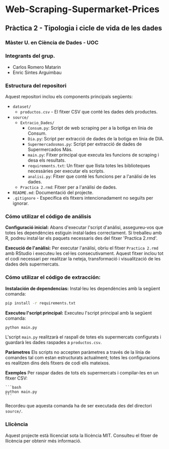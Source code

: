 # Web-Scraping-Supermarket-Prices
## Pràctica 2 - Tipologia i cicle de vida de les dades 
### Màster U. en Ciència de Dades - UOC

### Integrants del grup.
- Carlos Romero Matarin
- Enric Sintes Arguimbau
### Estructura del repositori

Aquest repositori inclou els components principals següents:
- `dataset/`
  - `productos.csv` - El fitxer CSV que conté les dades dels productes.
- `source/`
  - `Extracio_Dades/`
    - `Consum.py`: Script de web scraping per a la botiga en línia de Consum.
    - `Dia.py`: Script per extracció de dades de la botiga en línia de DIA.
    - `Supermercadosmas.py`: Script per extracció de dades de Supermercados Más.
    - `main.py`: Fitxer principal que executa les funcions de scraping i desa els resultats.
    - `requirements.txt`: Un fitxer que llista totes les biblioteques necessàries per executar els scripts.
    - `analisi.py`: Fitxer que conté les funcions per a l'anàlisi de les dades.
  - `Practica 2.rmd`: Fitxer per a l'anàlisi de dades.
- `README.md`: Documentació del projecte.
- `.gitignore` - Especifica els fitxers intencionadament no seguïts per ignorar.

### Cómo utilizar el código de análisis
**Configuració inicial:**
Abans d'executar l'script d'anàlisi, assegureu-vos que totes les dependències estiguin instal·lades correctament. Si treballeu amb R, podreu instal·lar els paquets necessaris des del fitxer 'Practica 2.rmd'.

**Execució de l'anàlisi:**
Per executar l'anàlisi, obriu el fitxer `Practica 2.rmd` amb RStudio i executeu les cel·les consecutivament. Aquest fitxer inclou tot el codi necessari per realitzar la neteja, transformació i visualització de les dades dels supermercats.


### Cómo utilizar el código de extracción:
**Instalación de dependencias:**
Instal·leu les dependències amb la següent comanda:

```bash
pip install -r requirements.txt
```

**Executeu l'script principal:**
Executeu l'script principal amb la següent comanda:

```bash
python main.py
```

L'script `main.py` realitzarà el raspall de totes els supermercats configurats i guardarà les dades raspades a `productos.csv`.

**Paràmetres**
Els scripts no accepten paràmetres a través de la línia de comandes tal com estan estructurats actualment; totes les configuracions es realitzen dins dels fitxers de codi ells mateixos.

**Exemples**
Per raspar dades de tots els supermercats i compilar-les en un fitxer CSV:
    
    ```bash
    python main.py
    ```
Recordeu que aquesta comanda ha de ser executada des del directori `source/`.

### Llicència
Aquest projecte està llicenciat sota la llicència MIT. Consulteu el fitxer de llicència per obtenir més informació.
